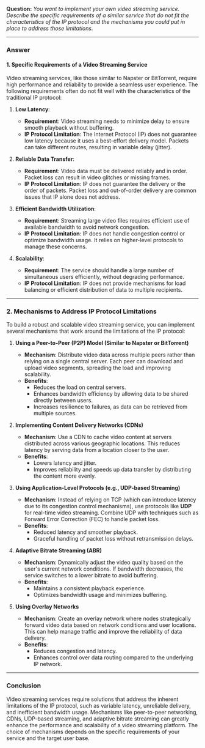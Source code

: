 
**Question:** *You want to implement your own video streaming service. Describe the specific requirements of a similar service that do not fit the characteristics of the IP protocol and the mechanisms you could put in place to address those limitations.*

---

### Answer

#### 1. **Specific Requirements of a Video Streaming Service**

Video streaming services, like those similar to Napster or BitTorrent, require high performance and reliability to provide a seamless user experience. The following requirements often do not fit well with the characteristics of the traditional IP protocol:

1. **Low Latency**:
   - **Requirement**: Video streaming needs to minimize delay to ensure smooth playback without buffering.
   - **IP Protocol Limitation**: The Internet Protocol (IP) does not guarantee low latency because it uses a best-effort delivery model. Packets can take different routes, resulting in variable delay (jitter).

2. **Reliable Data Transfer**:
   - **Requirement**: Video data must be delivered reliably and in order. Packet loss can result in video glitches or missing frames.
   - **IP Protocol Limitation**: IP does not guarantee the delivery or the order of packets. Packet loss and out-of-order delivery are common issues that IP alone does not address.

3. **Efficient Bandwidth Utilization**:
   - **Requirement**: Streaming large video files requires efficient use of available bandwidth to avoid network congestion.
   - **IP Protocol Limitation**: IP does not handle congestion control or optimize bandwidth usage. It relies on higher-level protocols to manage these concerns.

4. **Scalability**:
   - **Requirement**: The service should handle a large number of simultaneous users efficiently, without degrading performance.
   - **IP Protocol Limitation**: IP does not provide mechanisms for load balancing or efficient distribution of data to multiple recipients.

---

### 2. **Mechanisms to Address IP Protocol Limitations**

To build a robust and scalable video streaming service, you can implement several mechanisms that work around the limitations of the IP protocol:

1. **Using a Peer-to-Peer (P2P) Model (Similar to Napster or BitTorrent)**
   - **Mechanism**: Distribute video data across multiple peers rather than relying on a single central server. Each peer can download and upload video segments, spreading the load and improving scalability.
   - **Benefits**: 
     - Reduces the load on central servers.
     - Enhances bandwidth efficiency by allowing data to be shared directly between users.
     - Increases resilience to failures, as data can be retrieved from multiple sources.

2. **Implementing Content Delivery Networks (CDNs)**
   - **Mechanism**: Use a CDN to cache video content at servers distributed across various geographic locations. This reduces latency by serving data from a location closer to the user.
   - **Benefits**: 
     - Lowers latency and jitter.
     - Improves reliability and speeds up data transfer by distributing the content more evenly.
  
3. **Using Application-Level Protocols (e.g., UDP-based Streaming)**
   - **Mechanism**: Instead of relying on TCP (which can introduce latency due to its congestion control mechanisms), use protocols like **UDP** for real-time video streaming. Combine UDP with techniques such as Forward Error Correction (FEC) to handle packet loss.
   - **Benefits**: 
     - Reduced latency and smoother playback.
     - Graceful handling of packet loss without retransmission delays.

4. **Adaptive Bitrate Streaming (ABR)**
   - **Mechanism**: Dynamically adjust the video quality based on the user's current network conditions. If bandwidth decreases, the service switches to a lower bitrate to avoid buffering.
   - **Benefits**: 
     - Maintains a consistent playback experience.
     - Optimizes bandwidth usage and minimizes buffering.

5. **Using Overlay Networks**
   - **Mechanism**: Create an overlay network where nodes strategically forward video data based on network conditions and user locations. This can help manage traffic and improve the reliability of data delivery.
   - **Benefits**: 
     - Reduces congestion and latency.
     - Enhances control over data routing compared to the underlying IP network.

---

### Conclusion

Video streaming services require solutions that address the inherent limitations of the IP protocol, such as variable latency, unreliable delivery, and inefficient bandwidth usage. Mechanisms like peer-to-peer networking, CDNs, UDP-based streaming, and adaptive bitrate streaming can greatly enhance the performance and scalability of a video streaming platform. The choice of mechanisms depends on the specific requirements of your service and the target user base.

